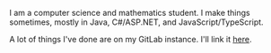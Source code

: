 I am a computer science and mathematics student. I make things sometimes, mostly in Java, C#/ASP.NET, and JavaScript/TypeScript. 

A lot of things I've done are on my GitLab instance. I'll link it [here](https://gitlab.curtain.wtf/alex).
